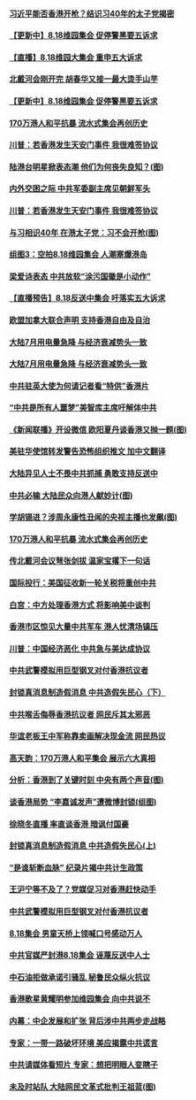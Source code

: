 
#### [ 习近平能否香港开枪？结识习40年的太子党揭密](https://github.com/gfw-breaker/banned-news/blob/master/pages/prog1138/a102646037.md)
#### [ 【更新中】8.18维园集会 促停警黑要五诉求](https://github.com/gfw-breaker/banned-news/blob/master/pages/nf4514/n11460677.md)
#### [ 【直播】8.18维园大集会 重申五大诉求](https://github.com/gfw-breaker/banned-news/blob/master/pages/nf4514/n11460450.md)
#### [ 北戴河会刚开完 胡春华又接一最大烫手山芋](https://github.com/gfw-breaker/banned-news/blob/master/pages/prog1138/a102646412.md)
#### [ 【更新中】8.18维园集会 促停警黑要五诉求](https://github.com/gfw-breaker/banned-news/blob/master/pages/nsc415/n11460677.md)
#### [ 170万港人和平抗暴 流水式集会再创历史](https://github.com/gfw-breaker/banned-news/blob/master/pages/nf4514/n11461767.md)
#### [ 川普：若香港发生天安门事件 我很难签协议](https://github.com/gfw-breaker/banned-news/blob/master/pages/nf4514/n11462145.md)
#### [ 陆港台明星掀表态潮 他们为何丧失良知？(图)](https://github.com/gfw-breaker/banned-news/blob/master/pages/p1/904106.md)
#### [ 内外交困之际 中共军委副主席见朝鲜军头](https://github.com/gfw-breaker/banned-news/blob/master/pages/nsc413/n11461669.md)
#### [ 川普：若香港发生天安门事件 我很难签协议](https://github.com/gfw-breaker/banned-news/blob/master/pages/nsc413/n11462145.md)
#### [ 与习相识40年 在港太子党：习不会开枪(图)](https://github.com/gfw-breaker/banned-news/blob/master/pages/p2/903933.md)
#### [ 组图3：空拍8.18维园集会 人潮塞爆港岛](https://github.com/gfw-breaker/banned-news/blob/master/pages/nsc415/n11457344.md)
#### [ 梁爱诗表态 中共放软“涂污国徽是小动作”](https://github.com/gfw-breaker/banned-news/blob/master/pages/nf4514/n11461405.md)
#### [ 【直播预告】8.18反送中集会 吁落实五大诉求](https://github.com/gfw-breaker/banned-news/blob/master/pages/nsc413/n11460450.md)
#### [ 欧盟加拿大联合声明 支持香港自由及自治](https://github.com/gfw-breaker/banned-news/blob/master/pages/nf4514/n11460414.md)
#### [ 大陆7月用电量急降 与经济衰减势头一致](https://github.com/gfw-breaker/banned-news/blob/master/pages/nsc413/n11461482.md)
#### [ 大陆7月用电量急降 与经济衰减势头一致](https://github.com/gfw-breaker/banned-news/blob/master/pages/nf4514/n11461482.md)
#### [ 中共驻英大使为何请记者看“特供”香港片](https://github.com/gfw-breaker/banned-news/blob/master/pages/nsc413/n11460447.md)
#### [ “中共是所有人噩梦”美智库主席吁解体中共](https://github.com/gfw-breaker/banned-news/blob/master/pages/nf4514/n11461393.md)
#### [ 《新闻联播》开设微信 欧阳夏丹谈香港又抛一题(图)](https://github.com/gfw-breaker/banned-news/blob/master/pages/p1/904091.md)
#### [ 美驻华使馆转发警告恐怖组织推文 加中文翻译](https://github.com/gfw-breaker/banned-news/blob/master/pages/nsc413/n11460686.md)
#### [ 大陆异见人士不畏中共抓捕 勇敢支持反送中](https://github.com/gfw-breaker/banned-news/blob/master/pages/nf4514/n11459960.md)
#### [ 中共必输 大陆民众向港人献妙计(图)](https://github.com/gfw-breaker/banned-news/blob/master/pages/p1/904095.md)
#### [ 学胡锡进？涉周永康性丑闻的央视主播也发飙(图)](https://github.com/gfw-breaker/banned-news/blob/master/pages/p2/904101.md)
#### [ 170万港人和平抗暴 流水式集会再创历史](https://github.com/gfw-breaker/banned-news/blob/master/pages/nsc413/n11461767.md)
#### [ 传北戴河会议弩张剑拔 温家宝撂下一句话](https://github.com/gfw-breaker/banned-news/blob/master/pages/prog1138/a102644732.md)
#### [ 国际投行：美国征收新一轮关税将重创中共](https://github.com/gfw-breaker/banned-news/blob/master/pages/nsc413/n11460615.md)
#### [ 白宫：中方处理香港方式 将影响美中谈判](https://github.com/gfw-breaker/banned-news/blob/master/pages/nf4514/n11461514.md)
#### [ 香港市区惊见大量中共军车 港人忧清场镇压](https://github.com/gfw-breaker/banned-news/blob/master/pages/prog204/a102646476.md)
#### [ 川普：中国经济恶化 中共急与美达成协议](https://github.com/gfw-breaker/banned-news/blob/master/pages/nsc413/n11462264.md)
#### [ 中共武警模拟用巨型钢叉对付香港抗议者](https://github.com/gfw-breaker/banned-news/blob/master/pages/nsc413/n11460854.md)
#### [ 封锁真消息制造假消息 中共造假失民心（下）](https://github.com/gfw-breaker/banned-news/blob/master/pages/nsc413/n11460248.md)
#### [ 中共喉舌侮辱香港抗议者 网民斥其太邪恶](https://github.com/gfw-breaker/banned-news/blob/master/pages/nsc413/n11460890.md)
#### [ 华谊老板王中军称靠卖画解决现金流 网民热议](https://github.com/gfw-breaker/banned-news/blob/master/pages/nsc413/n11461492.md)
#### [ 高天韵：170万港人和平集会 展示六大真相](https://github.com/gfw-breaker/banned-news/blob/master/pages/nf4514/n11462440.md)
#### [ 分析：香港到了关键时刻 中央有两个声音(图)](https://github.com/gfw-breaker/banned-news/blob/master/pages/p2/904142.md)
#### [ 谈香港局势 “李嘉诚发声”遭微博封锁(组图)](https://github.com/gfw-breaker/banned-news/blob/master/pages/p1/904069.md)
#### [ 徐晓冬直播 率直谈香港 暗讽付国豪](https://github.com/gfw-breaker/banned-news/blob/master/pages/nsc413/n11460361.md)
#### [ 封锁真消息制造假消息 中共造假失民心(上)](https://github.com/gfw-breaker/banned-news/blob/master/pages/nsc413/n11460225.md)
#### [ “是谁斩断血脉” 纪录片揭中共计生政策](https://github.com/gfw-breaker/banned-news/blob/master/pages/nf4514/n11449292.md)
#### [ 王沪宁等不及了？党媒促习对香港赶快动手](https://github.com/gfw-breaker/banned-news/blob/master/pages/prog1138/a102644605.md)
#### [ 中共武警模拟用巨型钢叉对付香港抗议者](https://github.com/gfw-breaker/banned-news/blob/master/pages/nsc415/n11460854.md)
#### [ 8.18集会 男童天桥上领喊口号感动万人](https://github.com/gfw-breaker/banned-news/blob/master/pages/nsc413/n11463185.md)
#### [ 中共官媒严封港8.18集会 诬蔑反送中人士](https://github.com/gfw-breaker/banned-news/blob/master/pages/nsc413/n11462366.md)
#### [ 中石油拒做承诺引骚乱 秘鲁民众纵火抗议](https://github.com/gfw-breaker/banned-news/blob/master/pages/nsc413/n11461432.md)
#### [ 香港歌星黄耀明参加维园集会 向中共说不](https://github.com/gfw-breaker/banned-news/blob/master/pages/nsc413/n11461001.md)
#### [ 内幕：中企发展和扩张 背后涉中共两步走战略](https://github.com/gfw-breaker/banned-news/blob/master/pages/nf4514/n11458854.md)
#### [ 专家：一带一路破坏环境 美应揭露中共谎言](https://github.com/gfw-breaker/banned-news/blob/master/pages/nsc413/n11461719.md)
#### [ 中共请媒体看短片 专家：想把明眼人变瞎子](https://github.com/gfw-breaker/banned-news/blob/master/pages/nf4514/n11460447.md)
#### [ 未及时站队 大陆网民文革式批判王祖蓝(图)](https://github.com/gfw-breaker/banned-news/blob/master/pages/p1/904151.md)
